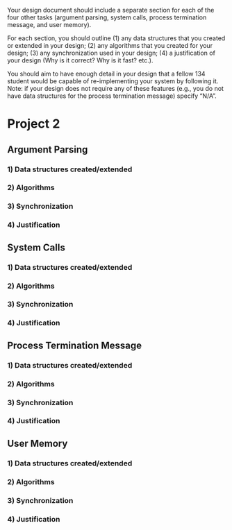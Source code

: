 Your design
document should include a separate section for each of the four other tasks (argument parsing, system calls, process termination message, and user memory). 

For each section, you should outline 
(1) any data structures that you created or extended in your design; 
(2) any algorithms that you created for your design; 
(3) any synchronization used in your design;
(4) a justification of your design (Why is it correct? Why is it fast? etc.).


You should aim to have enough detail in your design that a fellow 134 student would be capable of re-implementing your system by following it. Note: if your design does not require any of these features (e.g., you do not have data structures for the process termination message)
specify “N/A”.


# Project 2

## Argument Parsing

### 1) Data structures created/extended
### 2) Algorithms
### 3) Synchronization
### 4) Justification



## System Calls

### 1) Data structures created/extended
### 2) Algorithms
### 3) Synchronization
### 4) Justification

## Process Termination Message

### 1) Data structures created/extended
### 2) Algorithms
### 3) Synchronization
### 4) Justification

## User Memory

### 1) Data structures created/extended
### 2) Algorithms
### 3) Synchronization
### 4) Justification
